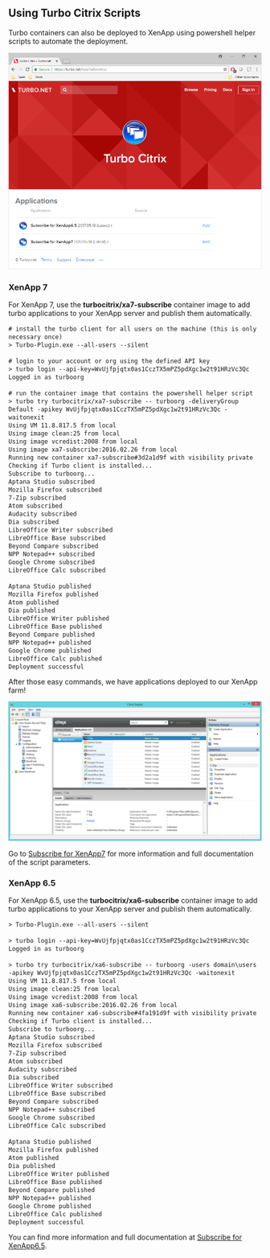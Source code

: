 ## Using Turbo Citrix Scripts

Turbo containers can also be deployed to XenApp using powershell helper scripts to automate the deployment.

![Citrix scripts](../../images/scripts1.png)

### XenApp 7

For XenApp 7, use the **turbocitrix/xa7-subscribe** container image to add turbo applications to your XenApp server and publish them automatically.

```
# install the turbo client for all users on the machine (this is only necessary once)
> Turbo-Plugin.exe --all-users --silent

# login to your account or org using the defined API key
> turbo login --api-key=WvUjfpjqtx0as1CczTX5mPZ5pdXgc1w2t91HRzVc3Qc 
Logged in as turboorg

# run the container image that contains the powershell helper script
> turbo try turbocitrix/xa7-subscribe -- turboorg -deliveryGroup Default -apikey WvUjfpjqtx0as1CczTX5mPZ5pdXgc1w2t91HRzVc3Qc -waitonexit
Using VM 11.8.817.5 from local
Using image clean:25 from local
Using image vcredist:2008 from local
Using image xa7-subscribe:2016.02.26 from local
Running new container xa7-subscribe#3d2a1d9f with visibility private
Checking if Turbo client is installed...
Subscribe to turboorg...
Aptana Studio subscribed
Mozilla Firefox subscribed
7-Zip subscribed
Atom subscribed
Audacity subscribed
Dia subscribed
LibreOffice Writer subscribed
LibreOffice Base subscribed
Beyond Compare subscribed
NPP Notepad++ subscribed
Google Chrome subscribed
LibreOffice Calc subscribed

Aptana Studio published
Mozilla Firefox published
Atom published
Dia published
LibreOffice Writer published
LibreOffice Base published
Beyond Compare published
NPP Notepad++ published
Google Chrome published
LibreOffice Calc published
Deployment successful
```

After those easy commands, we have applications deployed to our XenApp farm!

![Citrix XenApp farm](../../images/scripts2.png)

Go to [Subscribe for XenApp7](https://app.turbo.net/hub/turbocitrix/xa7-subscribe) for more information and full documentation of the script parameters.

### XenApp 6.5

For XenApp 6.5, use the **turbocitrix/xa6-subscribe** container image to add turbo applications to your XenApp server and publish them automatically.

```
> Turbo-Plugin.exe --all-users --silent

> turbo login --api-key=WvUjfpjqtx0as1CczTX5mPZ5pdXgc1w2t91HRzVc3Qc 
Logged in as turboorg

> turbo try turbocitrix/xa6-subscribe -- turboorg -users domain\users -apikey WvUjfpjqtx0as1CczTX5mPZ5pdXgc1w2t91HRzVc3Qc -waitonexit
Using VM 11.8.817.5 from local
Using image clean:25 from local
Using image vcredist:2008 from local
Using image xa6-subscribe:2016.02.26 from local
Running new container xa6-subscribe#4fa191d9f with visibility private
Checking if Turbo client is installed...
Subscribe to turboorg...
Aptana Studio subscribed
Mozilla Firefox subscribed
7-Zip subscribed
Atom subscribed
Audacity subscribed
Dia subscribed
LibreOffice Writer subscribed
LibreOffice Base subscribed
Beyond Compare subscribed
NPP Notepad++ subscribed
Google Chrome subscribed
LibreOffice Calc subscribed

Aptana Studio published
Mozilla Firefox published
Atom published
Dia published
LibreOffice Writer published
LibreOffice Base published
Beyond Compare published
NPP Notepad++ published
Google Chrome published
LibreOffice Calc published
Deployment successful
```

You can find more information and full documentation at [Subscribe for XenApp6.5](https://app.turbo.net/hub/turbocitrix/xa7-subscribe).

